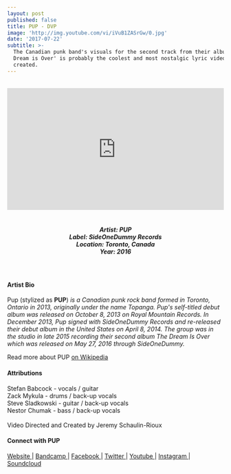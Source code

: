 ```yaml
---
layout: post
published: false
title: PUP - DVP
image: 'http://img.youtube.com/vi/iVuB1ZASrGw/0.jpg'
date: '2017-07-22'
subtitle: >-
  The Canadian punk band's visuals for the second track from their album 'The
  Dream is Over' is probably the coolest and most nostalgic lyric video ever
  created.
---
```

<style>.embed-container { position: relative; padding-bottom: 56.25%; height: 0; overflow: hidden; max-width: 100%; } .embed-container iframe, .embed-container object, .embed-container embed { position: absolute; top: 0; left: 0; width: 100%; height: 100%; }</style><br />
<div class="embed-container">
<iframe allowfullscreen="" frameborder="0" height="315" src="https://www.youtube.com/embed/iVuB1ZASrGw" width="560"></iframe></div>
<br>
<h5 style="text-align: center;">
Artist: PUP <br>
Label: SideOneDummy Records <br>
Location: Toronto, Canada <br>
Year: 2016
</h5>
<br>



#### Artist Bio

Pup (stylized as **PUP**) *is a Canadian punk rock band formed in Toronto, Ontario in 2013, originally under the name Topanga. Pup's self-titled debut album was released on October 8, 2013 on Royal Mountain Records. In December 2013, Pup signed with SideOneDummy Records and re-released their debut album in the United States on April 8, 2014. The group was in the studio in late 2015 recording their second album The Dream Is Over which was released on May 27, 2016 through SideOneDummy.*

Read more about PUP [on Wikipedia](http://bit.ly/2vgZnKv)

#### Attributions

Stefan Babcock - vocals / guitar <br>
Zack Mykula - drums / back-up vocals <br>
Steve Sladkowski - guitar / back-up vocals <br>
Nestor Chumak - bass / back-up vocals <br>
<br>
Video Directed and Created by Jeremy Schaulin-Rioux

#### Connect with PUP

<a class="fa fa-globe" href="http://www.puptheband.com/" target="_blank"> Website </a> |
<a class="fa fa-bandcamp" href="https://puptheband.bandcamp.com/" target="_blank"> Bandcamp </a> |
<a class="fa fa-facebook" href="https://www.facebook.com/puptheband" target="_blank"> Facebook </a> |
<a class="fa fa-twitter" href="https://twitter.com/puptheband" target="_blank"> Twitter </a> |
<a class="fa fa-youtube" href="https://www.youtube.com/puptheband" target="_blank"> Youtube </a> |
<a class="fa fa-instagram" href="https://www.instagram.com/puptheband" target="_blank"> Instagram </a> |
<a class="fa fa-soundcloud" href="https://soundcloud.com/puptheband" target="_blank"> Soundcloud </a> 
